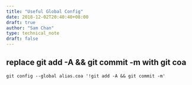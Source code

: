 ```yaml
---
title: "Useful Global Config"
date: 2018-12-02T20:40:40+08:00
draft: true
author: "Sam Chan"
type: technical_note
draft: false
---
```


## replace git add -A && git commit -m with git coa

```git config --global alias.coa '!git add -A && git commit -m'```